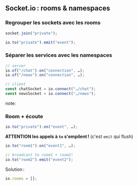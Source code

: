 ## Socket.io : rooms & namespaces

### Regrouper les sockets avec les rooms

```js
socket.join("private");

io.to("private").emit("event");
```

### Séparer les services avec les namespaces

```js
// server
io.of("/chat").on("connection", …);
io.of("/news").on("connection", …);

// client
const chatSocket = io.connect("…/chat");
const newsSocket = io.connect("…/news");
```

note:

### Room + écoute

```js
io.to("private").on("event", …);
```

**ATTENTION les appels à `to` s'empilent !** (c'est `emit` qui flush)

```js
io.to("room1").on("event1", …);

// broadcast to room1 + room2!
io.to("room2").emit("event2");
```

Solution :

```js
io.rooms = [];
```
